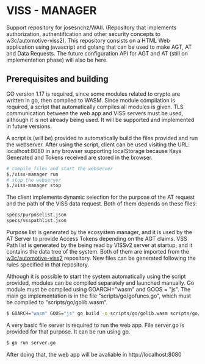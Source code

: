 # VISS - MANAGER
Support repository for josesnchz/WAII. (Repository that implements authorization, authentification and other security concepts to w3c/automotive-viss2).
This repository consists on a HTML Web application using javascript and golang that can be used to make AGT, AT and Data Requests.
The future configuration API for AGT and AT (still on implementation phase) will also be here.

## Prerequisites and building
GO version 1.17 is required, since some modules related to crypto are written in go, then compiled to WASM.
Since module compilation is required, a script that automatically compiles all modules is given.
TLS communication between the web app and VISS servers must be used, although it is not already being used. It will be supported and implemented in future versions.

A script is (will be) provided to automatically build the files provided and run the webserver. After using the script, client can be used visiting the URL: localhost:8080 in any browser supporting localStorage because Keys Generated and Tokens received are stored in the browser.
```bash
# compile files and start the webserver
$./viss-manager run
# stop the webserver
$./viss-manager stop
```

The client implements dynamic selection for the purpose of the AT request and the path of the VISS data request. Both of them depends on these files:
```bash
specs/purposelist.json
specs/vsspathlist.json
```
Purpose list is generated by the ecosystem manager, and it is used by the AT Server to provide Access Tokens depending on the AGT claims.
VSS Path list is generated by the being read by VISSv2 server at startup, and it contains the data tree of the system.
Both of them are imported from the <a href="https://github.com/w3c/automotive-viss2">w3c/automotive-viss2</a> repository. 
New files can be generated following the rules specified in that repository.

Although it is possible to start the system automatically using the script provided, modules can be compiled separately and launched manually.
Go module must be compiled using GOARCH="wasm" and GOOS = "js". The main go implementation is in the file "scripts/go/gofuncs.go", which must be compiled to "scripts/go/golib.wasm".
```bash
$ GOARCH="wasm" GOOS="js" go build -o scripts/go/golib.wasm scripts/go/gofuncs.go
```
A very basic file server is required to run the web app. File server.go is provided for that purpose. It can be run using go.
```bash
$ go run server.go
```



After doing that, the web app will be avaliable in http://localhost:8080
